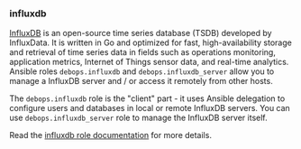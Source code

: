 ### influxdb

[InfluxDB](https://en.wikipedia.org/wiki/InfluxDB) is an open-source
time series database (TSDB) developed by InfluxData. It is written in Go
and optimized for fast, high-availability storage and retrieval of time
series data in fields such as operations monitoring, application
metrics, Internet of Things sensor data, and real-time analytics.
Ansible roles `debops.influxdb` and `debops.influxdb_server` allow you
to manage a InfluxDB server and / or access it remotely from other
hosts.

The `debops.influxdb` role is the "client" part - it uses Ansible
delegation to configure users and databases in local or remote InfluxDB
servers. You can use `debops.influxdb_server` role to manage the
InfluxDB server itself.

Read the [influxdb role documentation](https://docs.debops.org/en/master/ansible/roles/influxdb/) for more details.
